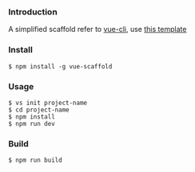 ### Introduction
A simplified scaffold refer to [vue-cli](https://github.com/vuejs/vue-cli), use [this template](https://github.com/2eron/vue-scaffold-template)

### Install
```
$ npm install -g vue-scaffold
```

### Usage
```
$ vs init project-name
$ cd project-name
$ npm install
$ npm run dev
```

### Build
```
$ npm run build
```
